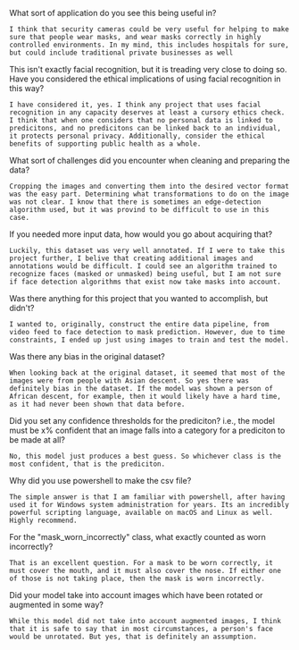 What sort of application do you see this being useful in?

    I think that security cameras could be very useful for helping to make sure that people wear masks, and wear masks correctly in highly controlled environments. In my mind, this includes hospitals for sure, but could include traditional private businesses as well

This isn't exactly facial recognition, but it is treading very close to doing so. Have you considered the ethical implications of using facial recognition in this way?

    I have considered it, yes. I think any project that uses facial recognition in any capacity deserves at least a cursory ethics check. I think that when one considers that no personal data is linked to predicitons, and no predicitons can be linked back to an individual, it protects personal privacy. Additionally, consider the ethical benefits of supporting public health as a whole. 

What sort of challenges did you encounter when cleaning and preparing the data?

    Cropping the images and converting them into the desired vector format was the easy part. Determining what transformations to do on the image was not clear. I know that there is sometimes an edge-detection algorithm used, but it was provind to be difficult to use in this case.

If you needed more input data, how would you go about acquiring that?

    Luckily, this dataset was very well annotated. If I were to take this project further, I belive that creating additional images and annotations would be difficult. I could see an algorithm trained to recognize faces (masked or unmasked) being useful, but I am not sure if face detection algorithms that exist now take masks into account.

Was there anything for this project that you wanted to accomplish, but didn't?

    I wanted to, originally, construct the entire data pipeline, from video feed to face detection to mask prediction. However, due to time constraints, I ended up just using images to train and test the model.

Was there any bias in the original dataset?

    When looking back at the original dataset, it seemed that most of the images were from people with Asian descent. So yes there was definitely bias in the dataset. If the model was shown a person of African descent, for example, then it would likely have a hard time, as it had never been shown that data before.

Did you set any confidence thresholds for the prediciton? i.e., the model must be x% confident that an image falls into a category for a prediciton to be made at all?

    No, this model just produces a best guess. So whichever class is the most confident, that is the prediciton.

Why did you use powershell to make the csv file?

    The simple answer is that I am familiar with powershell, after having used it for Windows system administration for years. Its an incredibly powerful scripting language, available on macOS and Linux as well. Highly recommend.

For the "mask_worn_incorrectly" class, what exactly counted as worn incorrectly?

    That is an excellent question. For a mask to be worn correctly, it must cover the mouth, and it must also cover the nose. If either one of those is not taking place, then the mask is worn incorrectly.

Did your model take into account images which have been rotated or augmented in some way?

    While this model did not take into account augmented images, I think that it is safe to say that in most circumstances, a person's face would be unrotated. But yes, that is definitely an assumption.